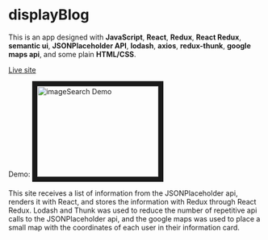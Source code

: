 # displayBlog

This is an app designed with **JavaScript**, **React**, **Redux**, **React Redux**, **semantic ui**, **JSONPlaceholder API**, **lodash**, **axios**, **redux-thunk**, **google maps api**, and some plain **HTML/CSS**.

<a href="https://e-barr.github.io/displayBlog/" target="_blank">Live site</a>

Demo:
<a href="http://www.youtube.com/watch?feature=player_embedded&v=DIw67W8W_Rc" target="_blank"><img src="http://img.youtube.com/vi/DIw67W8W_Rc.jpg" 
alt="imageSearch Demo" width="240" height="180" border="10" /></a>

This site receives a list of information from the JSONPlaceholder api, renders it with React, and stores the information with Redux through React Redux. Lodash and Thunk was used to reduce the number of repetitive api calls to the JSONPlaceholder api, and the google maps was used to place a small map with the coordinates of each user in their information card.
